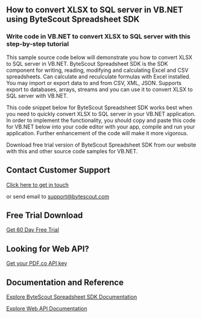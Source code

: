 ## How to convert XLSX to SQL server in VB.NET using ByteScout Spreadsheet SDK

### Write code in VB.NET to convert XLSX to SQL server with this step-by-step tutorial

This sample source code below will demonstrate you how to convert XLSX to SQL server in VB.NET. ByteScout Spreadsheet SDK is the SDK component for writing, reading, modifying and calculating Excel and CSV spreadsheets. Can calculate and reculculate formulas with Excel installed. You may import or export data to and from CSV, XML, JSON. Supports export to databases, arrays, streams and you can use it to convert XLSX to SQL server with VB.NET.

This code snippet below for ByteScout Spreadsheet SDK works best when you need to quickly convert XLSX to SQL server in your VB.NET application. In order to implement the functionality, you should copy and paste this code for VB.NET below into your code editor with your app, compile and run your application. Further enhancement of the code will make it more vigorous.

Download free trial version of ByteScout Spreadsheet SDK from our website with this and other source code samples for VB.NET.

## Contact Customer Support

[Click here to get in touch](https://bytescout.zendesk.com/hc/en-us/requests/new?subject=ByteScout%20Spreadsheet%20SDK%20Question)

or send email to [support@bytescout.com](mailto:support@bytescout.com?subject=ByteScout%20Spreadsheet%20SDK%20Question) 

## Free Trial Download

[Get 60 Day Free Trial](https://bytescout.com/download/web-installer?utm_source=github-readme)

## Looking for Web API? 

[Get your PDF.co API key](https://pdf.co/documentation/api?utm_source=github-readme)

## Documentation and Reference

[Explore ByteScout Spreadsheet SDK Documentation](https://bytescout.com/documentation/index.html?utm_source=github-readme)

[Explore Web API Documentation](https://pdf.co/documentation/api?utm_source=github-readme)